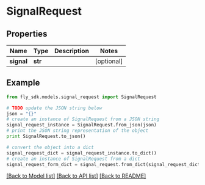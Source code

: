 # SignalRequest


## Properties
Name | Type | Description | Notes
------------ | ------------- | ------------- | -------------
**signal** | **str** |  | [optional] 

## Example

```python
from fly_sdk.models.signal_request import SignalRequest

# TODO update the JSON string below
json = "{}"
# create an instance of SignalRequest from a JSON string
signal_request_instance = SignalRequest.from_json(json)
# print the JSON string representation of the object
print SignalRequest.to_json()

# convert the object into a dict
signal_request_dict = signal_request_instance.to_dict()
# create an instance of SignalRequest from a dict
signal_request_form_dict = signal_request.from_dict(signal_request_dict)
```
[[Back to Model list]](../README.md#documentation-for-models) [[Back to API list]](../README.md#documentation-for-api-endpoints) [[Back to README]](../README.md)



